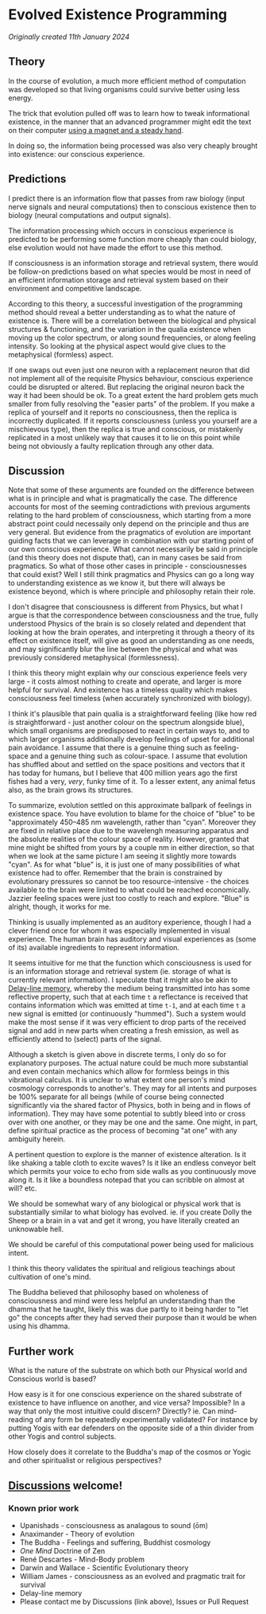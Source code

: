 # Evolved Existence Programming

*Originally created 11th January 2024*

## Theory

In the course of evolution, a much more efficient method of computation was developed so that living organisms could survive better using less energy.

The trick that evolution pulled off was to learn how to tweak informational existence, in the manner that an advanced programmer might edit the text on their computer [using a magnet and a steady hand](https://xkcd.com/378/).

In doing so, the information being processed was also very cheaply brought into existence: our conscious experience.

## Predictions

I predict there is an information flow that passes from raw biology (input nerve signals and neural computations) then to conscious existence then to biology (neural computations and output signals).

The information processing which occurs in conscious experience is predicted to be performing some function more cheaply than could biology, else evolution would not have made the effort to use this method.

If consciousness is an information storage and retrieval system, there would be follow-on predictions based on what species would be most in need of an efficient information storage and retrieval system based on their environment and competitive landscape.

According to this theory, a successful investigation of the programming method should reveal a better understanding as to what the nature of existence is. There will be a correlation between the biological and physical structures & functioning, and the variation in the qualia existence when moving up the color spectrum, or along sound frequencies, or along feeling intensity. So looking at the physical aspect would give clues to the metaphysical (formless) aspect.

If one swaps out even just one neuron with a replacement neuron that did not implement all of the requisite Physics behaviour, conscious experience could be disrupted or altered. But replacing the original neuron back the way it had been should be ok. To a great extent the hard problem gets much smaller from fully resolving the "easier parts" of the problem. If you make a replica of yourself and it reports no consciousness, then the replica is incorrectly duplicated. If it reports consciousness (unless you yourself are a mischievous type), then the replica is true and conscious, or mistakenly replicated in a most unlikely way that causes it to lie on this point while being not obviously a faulty replication through any other data.

## Discussion

Note that some of these arguments are founded on the difference between what is in principle and what is pragmatically the case. The difference accounts for most of the seeming contradictions with previous arguments relating to the hard problem of consciousness, which starting from a more abstract point could necessaily only depend on the principle and thus are very general. But evidence from the pragmatics of evolution are important guiding facts that we can leverage in combination with our starting point of our own conscious experience. What cannot necessarily be said in principle (and this theory does not dispute that), can in many cases be said from pragmatics. So what of those other cases in principle - consciousnesses that could exist? Well I still think pragmatics and Physics can go a long way to understanding existence as we know it, but there will always be existence beyond, which is where principle and philosophy retain their role.

I don't disagree that consciousness is different from Physics, but what I argue is that the correspondence between consciousness and the true, fully understood Physics of the brain is so closely related and dependent that looking at how the brain operates, and interpreting it through a theory of its effect on existence itself, will give as good an understanding as one needs, and may significantly blur the line between the physical and what was previously considered metaphysical (formlessness).

I think this theory might explain why our conscious experience feels very large - it costs almost nothing to create and operate, and larger is more helpful for survival. And existence has a timeless quality which makes consciousness feel timeless (when accurately synchronized with biology).

I think it's plausible that pain qualia is a straightforward feeling (like how red is straightforward - just another colour on the spectrum alongside blue), which small organisms are predisposed to react in certain ways to, and to which larger organisms additionally develop feelings of upset for additional pain avoidance. I assume that there is a genuine thing such as feeling-space and a genuine thing such as colour-space. I assume that evolution has shuffled about and settled on the space positions and vectors that it has today for humans, but I believe that 400 million years ago the first fishes had a very, *very*, funky time of it. To a lesser extent, any animal fetus also, as the brain grows its structures.

To summarize, evolution settled on this approximate ballpark of feelings in existence space. You have evolution to blame for the choice of "blue" to be "approximately 450–485 nm wavelength, rather than "cyan". Moreover they are fixed in relative place due to the wavelengh measuring apparatus and the absolute realities of the colour space of reality. However, granted that mine might be shifted from yours by a couple nm in either direction, so that when we look at the same picture I am seeing it slightly more towards "cyan". As for what "blue" is, it is just one of many possibilities of what existence had to offer. Remember that the brain is constrained by evolutionary pressures so cannot be too resource-intensive - the choices available to the brain were limited to what could be reached economically. Jazzier feeling spaces were just too costly to reach and explore. "Blue" is alright, though, it works for me.

Thinking is usually implemented as an auditory experience, though I had a clever friend once for whom it was especially implemented in visual experience. The human brain has auditory and visual experiences as (some of its) available ingredients to represent information.

It seems intuitive for me that the function which consciousness is used for is an information storage and retrieval system (ie. storage of what is currently relevant information). I speculate that it might also be akin to [Delay-line memory](https://en.wikipedia.org/wiki/Delay-line_memory), whereby the medium being transmitted into has some reflective property, such that at each time `t` a reflectance is received that contains information which was emitted at time `t-1`, and at each time `t` a new signal is emitted (or continuously "hummed"). Such a system would make the most sense if it was very efficient to drop parts of the received signal and add in new parts when creating a fresh emission, as well as efficiently attend to (select) parts of the signal.

Although a sketch is given above in discrete terms, I only do so for explanatory purposes. The actual nature could be much more substantial and even contain mechanics which allow for formless beings in this vibrational calculus. It is unclear to what extent one person's mind cosmology corresponds to another's. They may for all intents and purposes be 100% separate for all beings (while of course being connected significantly via the shared factor of Physics, both in being and in flows of information). They may have some potential to subtly bleed into or cross over with one another, or they may be one and the same. One might, in part, define spiritual practice as the process of becoming "at one" with any ambiguity herein.

A pertinent question to explore is the manner of existence alteration. Is it like shaking a table cloth to excite waves? Is it like an endless conveyor belt which permits your voice to echo from side walls as you continuously move along it. Is it like a boundless notepad that you can scribble on almost at will? etc.

We should be somewhat wary of any biological or physical work that is substantially similar to what biology has evolved. ie. if you create Dolly the Sheep or a brain in a vat and get it wrong, you have literally created an unknowable hell.

We should be careful of this computational power being used for malicious intent.

I think this theory validates the spiritual and religious teachings about cultivation of one's mind.

The Buddha believed that philosophy based on wholeness of consciousness and mind were less helpful an understanding than the dhamma that he taught, likely this was due partly to it being harder to "let go" the concepts after they had served their purpose than it would be when using his dhamma.

## Further work

What is the nature of the substrate on which both our Physical world and Conscious world is based?

How easy is it for one conscious experience on the shared substrate of existence to have influence on another, and vice versa? Impossible? In a way that only the most intuitive could discern? Directly? ie. Can mind-reading of any form be repeatedly experimentally validated? For instance by putting Yogis with ear defenders on the opposite side of a thin divider from other Yogis and control subjects.

How closely does it correlate to the Buddha's map of the cosmos or Yogic and other spiritualist or religious perspectives?

## [Discussions](https://github.com/aliclark/the_wooden_sword/discussions) welcome!

### Known prior work
- Upanishads - consciousness as analagous to sound (ōm)
- Anaximander - Theory of evolution
- The Buddha - Feelings and suffering, Buddhist cosmology
- *One Mind* Doctrine of Zen
- René Descartes - Mind-Body problem
- Darwin and Wallace - Scientific Evolutionary theory
- William James - consciousness as an evolved and pragmatic trait for survival
- Delay-line memory
- Please contact me by Discussions (link above), Issues or Pull Request
